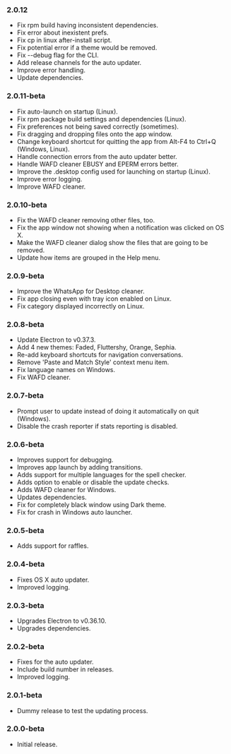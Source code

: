 ### 2.0.12

- Fix rpm build having inconsistent dependencies.
- Fix error about inexistent prefs.
- Fix cp in linux after-install script.
- Fix potential error if a theme would be removed.
- Fix --debug flag for the CLI.
- Add release channels for the auto updater.
- Improve error handling.
- Update dependencies.

### 2.0.11-beta

- Fix auto-launch on startup (Linux).
- Fix rpm package build settings and dependencies (Linux).
- Fix preferences not being saved correctly (sometimes).
- Fix dragging and dropping files onto the app window.
- Change keyboard shortcut for quitting the app from Alt-F4 to Ctrl+Q (Windows, Linux).
- Handle connection errors from the auto updater better.
- Handle WAFD cleaner EBUSY and EPERM errors better.
- Improve the .desktop config used for launching on startup (Linux).
- Improve error logging.
- Improve WAFD cleaner.

### 2.0.10-beta

- Fix the WAFD cleaner removing other files, too.
- Fix the app window not showing when a notification was clicked on OS X.
- Make the WAFD cleaner dialog show the files that are going to be removed.
- Update how items are grouped in the Help menu.

### 2.0.9-beta

- Improve the WhatsApp for Desktop cleaner.
- Fix app closing even with tray icon enabled on Linux.
- Fix category displayed incorrectly on Linux.

### 2.0.8-beta

- Update Electron to v0.37.3.
- Add 4 new themes: Faded, Fluttershy, Orange, Sephia.
- Re-add keyboard shortcuts for navigation conversations.
- Remove 'Paste and Match Style' context menu item.
- Fix language names on Windows.
- Fix WAFD cleaner.

### 2.0.7-beta

- Prompt user to update instead of doing it automatically on quit (Windows).
- Disable the crash reporter if stats reporting is disabled.

### 2.0.6-beta

- Improves support for debugging.
- Improves app launch by adding transitions.
- Adds support for multiple languages for the spell checker.
- Adds option to enable or disable the update checks.
- Adds WAFD cleaner for Windows.
- Updates dependencies.
- Fix for completely black window using Dark theme.
- Fix for crash in Windows auto launcher.

### 2.0.5-beta

- Adds support for raffles.

### 2.0.4-beta

- Fixes OS X auto updater.
- Improved logging.

### 2.0.3-beta

- Upgrades Electron to v0.36.10.
- Upgrades dependencies.

### 2.0.2-beta

- Fixes for the auto updater.
- Include build number in releases.
- Improved logging.

### 2.0.1-beta

- Dummy release to test the updating process.

### 2.0.0-beta

- Initial release.
